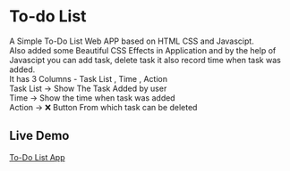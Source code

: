 # To-do List
A Simple To-Do List Web APP based on HTML CSS and Javascipt. <br>
Also added some Beautiful CSS Effects in Application and by the help of Javascipt you can add task, delete task it also record time when task was added. <br>
It has 3 Columns - Task List , Time , Action <br>
Task List -> Show The Task Added by user <br>
Time -> Show the time when task was added <br>
Action -> ❌ Button From which task can be deleted<br>

## Live Demo 

[To-Do List App](https://0x5achin.github.io/todolist)
